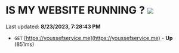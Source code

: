 # IS MY WEBSITE RUNNING ? [![](https://img.shields.io/static/v1?label=Sponsor&message=%E2%9D%A4&logo=GitHub&color=%23fe8e86)](https://github.com/sponsors/<username>)

Last updated: **8/23/2023, 7:28:43 PM**

- `GET` [https://youssefservice.me](https://youssefservice.me) - **Up** (851ms)
